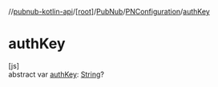 //[pubnub-kotlin-api](../../../../index.md)/[[root]](../../index.md)/[PubNub](../index.md)/[PNConfiguration](index.md)/[authKey](auth-key.md)

# authKey

[js]\
abstract var [authKey](auth-key.md): [String](https://kotlinlang.org/api/latest/jvm/stdlib/kotlin/-string/index.html)?
